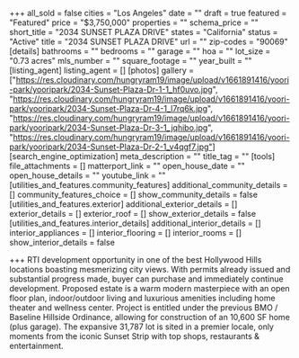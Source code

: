 +++
all_sold = false
cities = "Los Angeles"
date = ""
draft = true
featured = "Featured"
price = "$3,750,000"
properties = ""
schema_price = ""
short_title = "2034 SUNSET PLAZA DRIVE"
states = "California"
status = "Active"
title = "2034 SUNSET PLAZA DRIVE"
url = ""
zip-codes = "90069"
[details]
bathrooms = ""
bedrooms = ""
garage = ""
hoa = ""
lot_size = "0.73 acres"
mls_number = ""
square_footage = ""
year_built = ""
[listing_agent]
listing_agent = []
[photos]
gallery = ["https://res.cloudinary.com/hungryram19/image/upload/v1661891416/yoori-park/yooripark/2034-Sunset-Plaza-Dr-1-1_hf0uvo.jpg", "https://res.cloudinary.com/hungryram19/image/upload/v1661891416/yoori-park/yooripark/2034-Sunset-Plaza-Dr-4-1_l7rq6k.jpg", "https://res.cloudinary.com/hungryram19/image/upload/v1661891416/yoori-park/yooripark/2034-Sunset-Plaza-Dr-3-1_jqhibo.jpg", "https://res.cloudinary.com/hungryram19/image/upload/v1661891416/yoori-park/yooripark/2034-Sunset-Plaza-Dr-2-1_v4qgf7.jpg"]
[search_engine_optimization]
meta_description = ""
title_tag = ""
[tools]
file_attachments = []
matterport_link = ""
open_house_date = ""
open_house_details = ""
youtube_link = ""
[utilities_and_features.community_features]
additional_community_details = []
community_features_choice = []
show_community_details = false
[utilities_and_features.exterior]
additional_exterior_details = []
exterior_details = []
exterior_roof = []
show_exterior_details = false
[utilities_and_features.interior_details]
additional_interior_details = []
interior_appliances = []
interior_flooring = []
interior_rooms = []
show_interior_details = false

+++
RTI development opportunity in one of the best Hollywood Hills locations boasting mesmerizing city views. With permits already issued and substantial progress made, buyer can purchase and immediately continue development. Proposed estate is a warm modern masterpiece with an open floor plan, indoor/outdoor living and luxurious amenities including home theater and wellness center. Project is entitled under the previous BMO / Baseline Hillside Ordinance, allowing for construction of an 10,600 SF home (plus garage). The expansive 31,787 lot is sited in a premier locale, only moments from the iconic Sunset Strip with top shops, restaurants & entertainment.